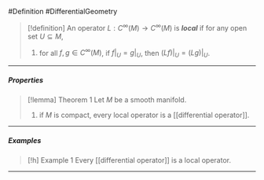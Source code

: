 #Definition #DifferentialGeometry 

> [!definition]
> An operator $L:C^\infty(M)\to C^\infty(M)$ is ***local*** if for any open set $U\subseteq M$, 
> 1. for all $f,g\in C^\infty(M)$, if $f|_{U}=g|_{U}$, then $(Lf)|_{U}=(Lg)|_{U}$. 
---
##### Properties
> [!lemma] Theorem 1
> Let $M$ be a smooth manifold. 
> 1. if $M$ is compact, every local operator is a [[differential operator]].
---
##### Examples
> [!h] Example 1
> Every [[differential operator]] is a local operator.
---
